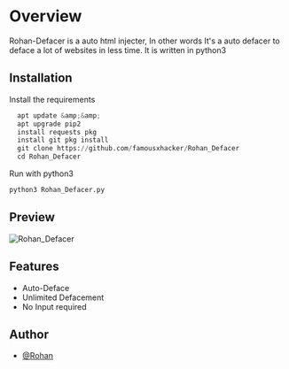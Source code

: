 # Overview

Rohan-Defacer is a auto html injecter, In other words It's a auto defacer to deface a lot of websites in less time. It is written in python3 

## Installation

Install the requirements

```python
  apt update &amp;&amp;
  apt upgrade pip2
  install requests pkg
  install git pkg install
  git clone https://github.com/famousxhacker/Rohan_Defacer
  cd Rohan_Defacer
```
Run with python3
```python
python3 Rohan_Defacer.py
```

## Preview
![Rohan_Defacer](https://github.com/famousxhacker/Rohan_Defacer/assets/81895006/f259be1d-d603-4025-8a4a-4e806bed56bd)


## Features

- Auto-Deface
- Unlimited Defacement
- No Input required

## Author

- [@Rohan](https://www.instagram.com/rohan_banekar)
